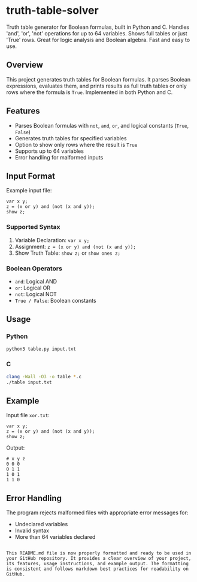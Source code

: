 
# truth-table-solver

Truth table generator for Boolean formulas, built in Python and C. Handles 'and', 'or', 'not' operations for up to 64 variables. Shows full tables or just 'True' rows. Great for logic analysis and Boolean algebra. Fast and easy to use.

## Overview

This project generates truth tables for Boolean formulas. It parses Boolean expressions, evaluates them, and prints results as full truth tables or only rows where the formula is `True`. Implemented in both Python and C.

## Features

- Parses Boolean formulas with `not`, `and`, `or`, and logical constants (`True`, `False`)
- Generates truth tables for specified variables
- Option to show only rows where the result is `True`
- Supports up to 64 variables
- Error handling for malformed inputs

## Input Format

Example input file:

```
var x y;
z = (x or y) and (not (x and y));
show z;
```

### Supported Syntax

1. Variable Declaration: `var x y;`
2. Assignment: `z = (x or y) and (not (x and y));`
3. Show Truth Table: `show z;` or `show ones z;`

### Boolean Operators

- `and`: Logical AND
- `or`: Logical OR
- `not`: Logical NOT
- `True / False`: Boolean constants

## Usage

### Python

```bash
python3 table.py input.txt
```

### C

```bash
clang -Wall -O3 -o table *.c
./table input.txt
```

## Example

Input file `xor.txt`:

```
var x y;
z = (x or y) and (not (x and y));
show z;
```

Output:

```
# x y z
0 0 0
0 1 1
1 0 1
1 1 0
```

## Error Handling

The program rejects malformed files with appropriate error messages for:
- Undeclared variables
- Invalid syntax
- More than 64 variables declared
```

This README.md file is now properly formatted and ready to be used in your GitHub repository. It provides a clear overview of your project, its features, usage instructions, and example output. The formatting is consistent and follows markdown best practices for readability on GitHub.
